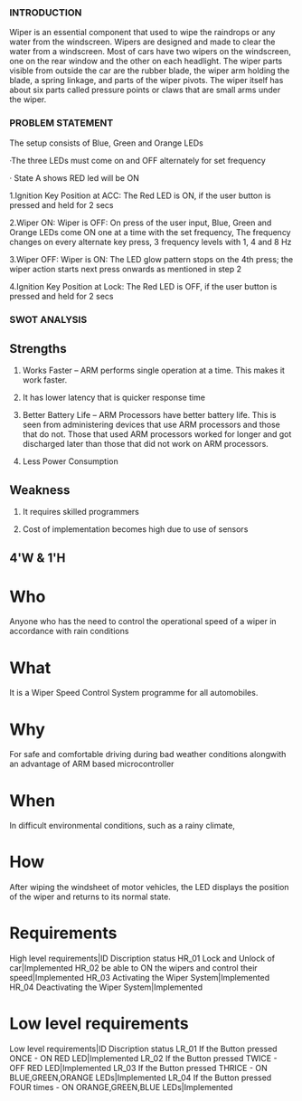 ### INTRODUCTION

Wiper is an essential component that used to wipe the raindrops or any water from the windscreen. Wipers are designed and made to clear the water from a windscreen. Most of cars have two wipers on the windscreen, one on the rear window and the other on each headlight. The wiper parts visible from outside the car are the rubber blade, the wiper arm holding the blade, a spring linkage, and parts of the wiper pivots. The wiper itself has about six parts called pressure points or claws that are small arms under the wiper.

### PROBLEM STATEMENT

The setup consists of Blue, Green and Orange LEDs

·The three LEDs must come on and OFF alternately for set frequency

· State A shows RED led will be ON

1.Ignition Key Position at ACC: The Red LED is ON, if the user button is pressed and held for 2 secs

2.Wiper ON: Wiper is OFF: On press of the user input, Blue, Green and Orange LEDs come ON one at a time with the set frequency, The frequency changes on every alternate key press, 3 frequency levels with 1, 4 and 8 Hz

3.Wiper OFF: Wiper is ON: The LED glow pattern stops on the 4th press; the wiper action starts next press onwards as mentioned in step 2

4.Ignition Key Position at Lock: The Red LED is OFF, if the user button is pressed and held for 2 secs

### SWOT ANALYSIS

## Strengths

1. Works Faster – ARM performs single operation at a time. This makes it work faster.

2. It has lower latency that is quicker response time

3. Better Battery Life – ARM Processors have better battery life. This is seen from administering devices that use ARM processors and those that do not. Those that used ARM processors worked for longer and got discharged later than those that did not work on ARM processors.

4. Less Power Consumption 

## Weakness

1. It requires skilled programmers

2. Cost of implementation becomes high due to use of sensors
 
## 4'W & 1'H

# Who

Anyone who has the need to control the operational speed of a wiper in accordance with rain conditions

# What

It is a Wiper Speed Control System programme for all automobiles.

# Why

For safe and comfortable driving during bad weather conditions alongwith an advantage of ARM based microcontroller 

# When

In difficult environmental conditions, such as a rainy climate,

# How

After wiping the windsheet of motor vehicles, the LED displays the position of the wiper and returns to its normal state.

# Requirements

High level requirements|ID	Discription	status
HR_01	Lock and Unlock of car|Implemented
HR_02	be able to ON the wipers and control their speed|Implemented
HR_03	Activating the Wiper System|Implemented
HR_04	Deactivating the Wiper System|Implemented

# Low level requirements

Low level requirements|ID	Discription	status
LR_01	If the Button pressed ONCE - ON RED LED|Implemented
LR_02	If the Button pressed TWICE - OFF RED LED|Implemented
LR_03	If the Button pressed THRICE - ON BLUE,GREEN,ORANGE LEDs|Implemented
LR_04	If the Button pressed FOUR times - ON ORANGE,GREEN,BLUE LEDs|Implemented
